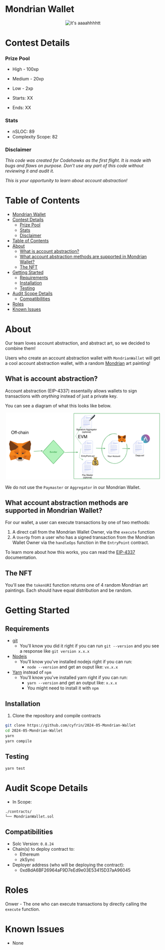 # Mondrian Wallet

<p align="center">
<img src="https://res.cloudinary.com/droqoz7lg/image/upload/q_90/dpr_2.0/c_fill,g_auto,h_320,w_320/f_auto/v1/company/c799spbjvkawb0gozyna?_a=BATAUVAA0" width="300" alt="it's aaaahhhhtt">
<br/>

# Contest Details

### Prize Pool

- High - 100xp
- Medium - 20xp
- Low - 2xp

- Starts: XX
- Ends: XX

### Stats

- nSLOC: 89
- Complexity Scope: 82

### Disclaimer

_This code was created for Codehawks as the first flight. It is made with bugs and flaws on purpose._
_Don't use any part of this code without reviewing it and audit it._

_This is your opportunity to learn about account abstraction!_

# Table of Contents

- [Mondrian Wallet](#mondrian-wallet)
- [Contest Details](#contest-details)
    - [Prize Pool](#prize-pool)
    - [Stats](#stats)
    - [Disclaimer](#disclaimer)
- [Table of Contents](#table-of-contents)
- [About](#about)
  - [What is account abstraction?](#what-is-account-abstraction)
  - [What account abstraction methods are supported in Mondrian Wallet?](#what-account-abstraction-methods-are-supported-in-mondrian-wallet)
  - [The NFT](#the-nft)
- [Getting Started](#getting-started)
  - [Requirements](#requirements)
  - [Installation](#installation)
  - [Testing](#testing)
- [Audit Scope Details](#audit-scope-details)
  - [Compatibilities](#compatibilities)
- [Roles](#roles)
- [Known Issues](#known-issues)


# About

Our team loves account abstraction, and abstract art, so we decided to combine them!

Users who create an account abstraction wallet with `MondrianWallet` will get a cool account abstraction wallet, with a random [Mondrian](https://en.wikipedia.org/wiki/Piet_Mondrian) art painting!

## What is account abstraction?

Account abstraction (EIP-4337) essentailly allows wallets to sign transactions with _*anything*_ instead of just a private key. 

You can see a diagram of what this looks like below. 

<p align="center">
<img src="./img/account-abstraction/account-abstraction.png" width="500" alt="account abstraction">
<br/>

We do not use the `Paymaster` or `Aggregator` in our Mondrian Wallet.


## What account abstraction methods are supported in Mondrian Wallet?

For our wallet, a user can execute transactions by one of two methods:

1. A direct call from the Mondrian Wallet Owner, via the `execute` function
2. A `UserOp` from a user who has a signed transaction from the Mondrian Wallet Owner via the `handleOps` function in the `EntryPoint` contract.

To learn more about how this works, you can read the [EIP-4337](https://eips.ethereum.org/EIPS/eip-4337) documentation.

## The NFT

You'll see the `tokenURI` function returns one of 4 random Mondrian art paintings. Each should have equal distribution and be random. 

# Getting Started 

## Requirements 

- [git](https://git-scm.com/book/en/v2/Getting-Started-Installing-Git)
  - You'll know you did it right if you can run `git --version` and you see a response like `git version x.x.x`
- [Nodejs](https://nodejs.org/en/)
  - You'll know you've installed nodejs right if you can run:
    - `node --version` and get an ouput like: `vx.x.x`
- [Yarn](https://classic.yarnpkg.com/lang/en/docs/install/) instead of `npm`
  - You'll know you've installed yarn right if you can run:
    - `yarn --version` and get an output like: `x.x.x`
    - You might need to install it with `npm`

## Installation 


1. Clone the repository and compile contracts
```bash 
git clone https://github.com/cyfrin/2024-05-Mondrian-Wallet
cd 2024-05-Mondrian-Wallet
yarn 
yarn compile
```


## Testing

```
yarn test
```

# Audit Scope Details

- In Scope:

```
./contracts/
└── MondrianWallet.sol
```

## Compatibilities

- Solc Version: `0.8.24`
- Chain(s) to deploy contract to:
  - Ethereum
  - zkSync
- Deployer address (who will be deploying the contract):
  - 0xd8dA6BF26964aF9D7eEd9e03E53415D37aA96045

# Roles

Onwer - The one who can execute transactions by directly calling the `execute` function.

# Known Issues

- None

